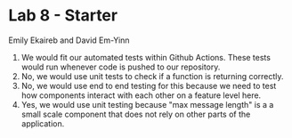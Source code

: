 # Lab 8 - Starter

Emily Ekaireb and David Em-Yinn

1. We would fit our automated tests within Github Actions. These tests would run whenever code is pushed to our repository. 
2. No, we would use unit tests to check if a function is returning correctly. 
3. No, we would use end to end testing for this because we need to test how components interact with each other on a feature level here. 
4. Yes, we would use unit testing because "max message length" is a a small scale component that does not rely on other parts of the application. 
